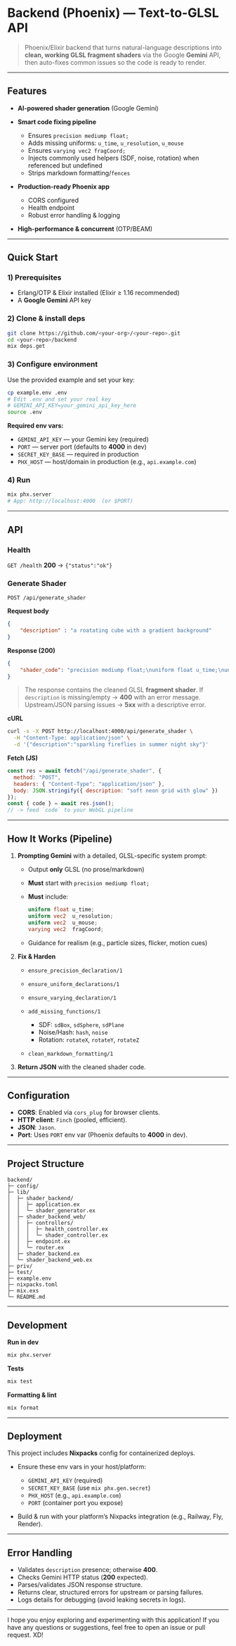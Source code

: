  
#   Backend (Phoenix) — Text-to-GLSL API

> Phoenix/Elixir backend that turns natural-language descriptions into **clean, working GLSL fragment shaders** via the Google **Gemini** API, then auto-fixes common issues so the code is ready to render.

 
---

## Features

* **AI-powered shader generation** (Google Gemini)
* **Smart code fixing pipeline**

  * Ensures `precision mediump float;`
  * Adds missing uniforms: `u_time`, `u_resolution`, `u_mouse`
  * Ensures `varying vec2 fragCoord;`
  * Injects commonly used helpers (SDF, noise, rotation) when referenced but undefined
  * Strips markdown formatting/`fences`
* **Production-ready Phoenix app**

  * CORS configured
  * Health endpoint
  * Robust error handling & logging
* **High-performance & concurrent** (OTP/BEAM)

---

## Quick Start

### 1) Prerequisites

* Erlang/OTP & Elixir installed (Elixir ≥ 1.16 recommended)
* A **Google Gemini** API key

### 2) Clone & install deps

```bash
git clone https://github.com/<your-org>/<your-repo>.git
cd <your-repo>/backend
mix deps.get
```

### 3) Configure environment

Use the provided example and set your key:

```bash
cp example.env .env
# Edit .env and set your real key
# GEMINI_API_KEY=your_gemini_api_key_here
source .env
```

**Required env vars:**

* `GEMINI_API_KEY` — your Gemini key (required)
* `PORT` — server port (defaults to **4000** in dev)
* `SECRET_KEY_BASE` — required in production
* `PHX_HOST` — host/domain in production (e.g., `api.example.com`)

### 4) Run

```bash
mix phx.server
# App: http://localhost:4000  (or $PORT)
```

---

## API

### Health

`GET /health`
**200** → `{"status":"ok"}`

### Generate Shader

`POST /api/generate_shader`

**Request body**

```json
{
    "description" : "a roatating cube with a gradient background"
}
```

**Response (200)**

```json
{
    "shader_code": "precision mediump float;\nuniform float u_time;\nuniform vec2 u_resolution;\nuniform vec2 u_mouse;\nvarying vec2 fragCoord;\n\nfloat sdCube(vec3 p, vec3 b) {\n  vec3 q = abs(p) - b;\n  return length(max(q,0.0)) + min(max(q.x,max(q.y,q.z)),0.0);\n}\n\nvoid main() {\n  vec2 uv = fragCoord.xy / u_resolution.xy;\n  uv -= 0.5;\n  uv.x *= u_resolution.x/u_resolution.y;\n\n  vec3 col = vec3(uv.y*0.5+0.5, uv.y*0.5, uv.x*0.5+0.5);\n\n  vec3 pos = vec3(uv,0.0);\n  mat2 rot = mat2(cos(u_time), -sin(u_time), sin(u_time), cos(u_time));\n  pos.xy = rot * pos.xy;\n\n  float d = sdCube(pos, vec3(0.2,0.2,0.2));\n  float cube = smoothstep(0.01, 0.0, d);\n  col = mix(col, vec3(1.0,0.5,0.2), cube);\n\n  gl_FragColor = vec4(col, 1.0);\n}"
}
```

> The response contains the cleaned GLSL **fragment shader**.
> If `description` is missing/empty → **400** with an error message.
> Upstream/JSON parsing issues → **5xx** with a descriptive error.

**cURL**

```bash
curl -s -X POST http://localhost:4000/api/generate_shader \
  -H "Content-Type: application/json" \
  -d '{"description":"sparkling fireflies in summer night sky"}'
```

**Fetch (JS)**

```js
const res = await fetch("/api/generate_shader", {
  method: "POST",
  headers: { "Content-Type": "application/json" },
  body: JSON.stringify({ description: "soft neon grid with glow" })
});
const { code } = await res.json();
// -> feed `code` to your WebGL pipeline
```

---

## How It Works (Pipeline)

1. **Prompting Gemini** with a detailed, GLSL-specific system prompt:

   * Output **only** GLSL (no prose/markdown)
   * **Must** start with `precision mediump float;`
   * **Must** include:

     ```glsl
     uniform float u_time;
     uniform vec2  u_resolution;
     uniform vec2  u_mouse;
     varying vec2  fragCoord;
     ```
   * Guidance for realism (e.g., particle sizes, flicker, motion cues)

2. **Fix & Harden**

   * `ensure_precision_declaration/1`
   * `ensure_uniform_declarations/1`
   * `ensure_varying_declaration/1`
   * `add_missing_functions/1`

     * SDF: `sdBox`, `sdSphere`, `sdPlane`
     * Noise/Hash: `hash`, `noise`
     * Rotation: `rotateX`, `rotateY`, `rotateZ`
   * `clean_markdown_formatting/1`

3. **Return JSON** with the cleaned shader code.

---

## Configuration

* **CORS**: Enabled via `cors_plug` for browser clients.
* **HTTP client**: `Finch` (pooled, efficient).
* **JSON**: `Jason`.
* **Port**: Uses `PORT` env var (Phoenix defaults to **4000** in dev).

---

## Project Structure

```
backend/
├─ config/
├─ lib/
│  ├─ shader_backend/
│  │  ├─ application.ex
│  │  └─ shader_generator.ex
│  ├─ shader_backend_web/
│  │  ├─ controllers/
│  │  │  ├─ health_controller.ex
│  │  │  └─ shader_controller.ex
│  │  ├─ endpoint.ex
│  │  └─ router.ex
│  ├─ shader_backend.ex
│  └─ shader_backend_web.ex
├─ priv/
├─ test/
├─ example.env
├─ nixpacks.toml
├─ mix.exs
└─ README.md
```

---

## Development

**Run in dev**

```bash
mix phx.server
```

**Tests**

```bash
mix test
```

**Formatting & lint**

```bash
mix format
```

---

## Deployment

This project includes **Nixpacks** config for containerized deploys.

* Ensure these env vars in your host/platform:

  * `GEMINI_API_KEY` (required)
  * `SECRET_KEY_BASE` (use `mix phx.gen.secret`)
  * `PHX_HOST` (e.g., `api.example.com`)
  * `PORT` (container port you expose)
* Build & run with your platform’s Nixpacks integration (e.g., Railway, Fly, Render).

---

## Error Handling

* Validates `description` presence; otherwise **400**.
* Checks Gemini HTTP status (**200** expected).
* Parses/validates JSON response structure.
* Returns clear, structured errors for upstream or parsing failures.
* Logs details for debugging (avoid leaking secrets in logs).

---

 

 
 

 
 


I hope you enjoy exploring and experimenting with this application\! If you have any questions or suggestions, feel free to open an issue or pull request. XD!

